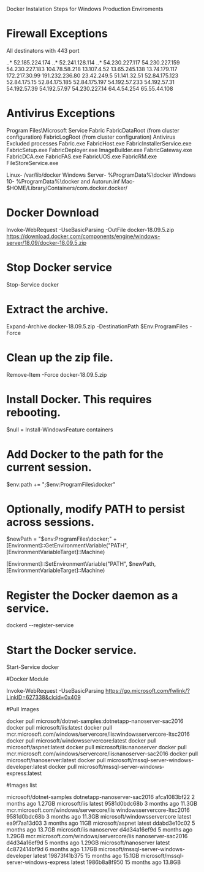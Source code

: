 ﻿Docker Instalation Steps for Windows Production Enviroments

# Firewall Exceptions

All destinatons with 443 port

..* 52.185.224.174
..* 52.241.128.114
..* 54.230.227.117
54.230.227.159
54.230.227.183
104.78.58.218
13.107.4.52
13.65.245.138
13.74.179.117
172.217.30.99
191.232.236.80
23.42.249.5
51.141.32.51
52.84.175.123
52.84.175.15
52.84.175.185
52.84.175.197
54.192.57.233
54.192.57.31
54.192.57.39
54.192.57.97
54.230.227.14
64.4.54.254
65.55.44.108

# Antivirus Exceptions

Program Files\Microsoft Service Fabric
FabricDataRoot (from cluster configuration)
FabricLogRoot (from cluster configuration)
Antivirus Excluded processes
Fabric.exe
FabricHost.exe
FabricInstallerService.exe
FabricSetup.exe
FabricDeployer.exe
ImageBuilder.exe
FabricGateway.exe
FabricDCA.exe
FabricFAS.exe
FabricUOS.exe
FabricRM.exe
FileStoreService.exe

Linux- /var/lib/docker
Windows Server- %ProgramData%\docker
Windows 10- %ProgramData%\docker and Autorun.inf
Mac- $HOME/Library/Containers/com.docker.docker/

# Docker Download

Invoke-WebRequest -UseBasicParsing -OutFile docker-18.09.5.zip https://download.docker.com/components/engine/windows-server/18.09/docker-18.09.5.zip

# Stop Docker service
Stop-Service docker
    
# Extract the archive.
Expand-Archive docker-18.09.5.zip -DestinationPath $Env:ProgramFiles -Force

# Clean up the zip file.
Remove-Item -Force docker-18.09.5.zip

# Install Docker. This requires rebooting.
$null = Install-WindowsFeature containers

# Add Docker to the path for the current session.
$env:path += ";$env:ProgramFiles\docker"

# Optionally, modify PATH to persist across sessions.
$newPath = "$env:ProgramFiles\docker;" +
[Environment]::GetEnvironmentVariable("PATH",
[EnvironmentVariableTarget]::Machine)

[Environment]::SetEnvironmentVariable("PATH", $newPath,
[EnvironmentVariableTarget]::Machine)

# Register the Docker daemon as a service.
dockerd --register-service

# Start the Docker service.
Start-Service docker

#Docker Module

Invoke-WebRequest -UseBasicParsing https://go.microsoft.com/fwlink/?LinkID=627338&clcid=0x409

#Pull Images

docker pull microsoft/dotnet-samples:dotnetapp-nanoserver-sac2016
docker pull microsoft/iis:latest
docker pull mcr.microsoft.com/windows/servercore/iis:windowsservercore-ltsc2016
docker pull microsoft/windowsservercore:latest
docker pull microsoft/aspnet:latest
docker pull microsoft/iis:nanoserver
docker pull mcr.microsoft.com/windows/servercore/iis:nanoserver-sac2016
docker pull microsoft/nanoserver:latest
docker pull microsoft/mssql-server-windows-developer:latest
docker pull microsoft/mssql-server-windows-express:latest

#Images list

microsoft/dotnet-samples                                         dotnetapp-nanoserver-sac2016   afca1083bf22        2 months ago        1.27GB
microsoft/iis                                                    latest                         9581d0bdc68b        3 months ago        11.3GB
mcr.microsoft.com/windows/servercore/iis                         windowsservercore-ltsc2016     9581d0bdc68b        3 months ago        11.3GB
microsoft/windowsservercore                                      latest                         ea9f7aa13d03        3 months ago        11GB
microsoft/aspnet                                                 latest                         ddabd3e10c02        5 months ago        13.7GB
microsoft/iis                                                    nanoserver                     d4d34a16ef9d        5 months ago        1.29GB
mcr.microsoft.com/windows/servercore/iis                         nanoserver-sac2016             d4d34a16ef9d        5 months ago        1.29GB
microsoft/nanoserver                                             latest                         4c872414bf9d        6 months ago        1.17GB
microsoft/mssql-server-windows-developer                         latest                         19873f41b375        15 months ago       15.1GB
microsoft/mssql-server-windows-express                           latest                         1986b8a8f950        15 months ago       13.8GB
